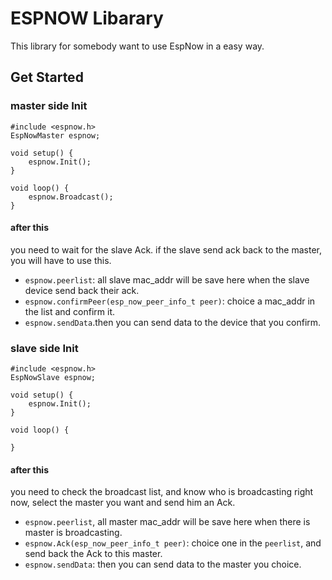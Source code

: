 # ESPNOW Libarary
This library for somebody want to use EspNow in a easy way.

## Get Started
### master side Init
```
#include <espnow.h>
EspNowMaster espnow;

void setup() {
	espnow.Init();
}

void loop() {
	espnow.Broadcast();
}
```

#### after this 
you need to wait for the slave Ack.
if the slave send ack back to the master, you will have to use this.

- ```espnow.peerlist```: all slave mac_addr will be save here when the slave device send back their ack.
- ```espnow.confirmPeer(esp_now_peer_info_t peer)```: choice a mac_addr in the list and confirm it.
- ```espnow.sendData```.then you can send data to the device that you confirm. 

### slave side Init
```
#include <espnow.h>
EspNowSlave espnow;

void setup() {
	espnow.Init();
}

void loop() {
	
}
```

#### after this
you need to check the broadcast list, and know who is broadcasting right now, select the master you want and send him an Ack.

- ```espnow.peerlist```, all master mac_addr will be save here when there is master is broadcasting.
- ```espnow.Ack(esp_now_peer_info_t peer)```: choice one in the ```peerlist```, and send back the Ack to this master.
- ```espnow.sendData```: then you can send data to the master you choice.

 
